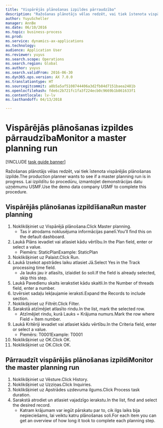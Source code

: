 ```yaml
--- 
title: "Vispārējās plānošanas izpildes pārraudzība"
description: "Ražošanas plānotājs vēlas redzēt, vai tiek īstenota vispārējās plānošanas izpilde."
author: YuyuScheller
manager: AnnBe
ms.date: 06/10/2016
ms.topic: business-process
ms.prod: 
ms.service: dynamics-ax-applications
ms.technology: 
audience: Application User
ms.reviewer: yuyus
ms.search.scope: Operations
ms.search.region: Global
ms.author: yuyus
ms.search.validFrom: 2016-06-30
ms.dyn365.ops.version: AX 7.0.0
ms.translationtype: HT
ms.sourcegitcommit: a8b5a5af5108744406a3d2fb84d7151baea2481b
ms.openlocfilehash: fde6c2b721fc1fa3f224ecb0c9669b1b861633f1
ms.contentlocale: lv-lv
ms.lasthandoff: 04/13/2018

---
```

# <a name="monitor-a-master-planning-run"></a><span data-ttu-id="04760-103">Vispārējās plānošanas izpildes pārraudzība</span><span class="sxs-lookup"><span data-stu-id="04760-103">Monitor a master planning run</span></span>

[!INCLUDE [task guide banner](../../includes/task-guide-banner.md)]

<span data-ttu-id="04760-104">Ražošanas plānotājs vēlas redzēt, vai tiek īstenota vispārējās plānošanas izpilde.</span><span class="sxs-lookup"><span data-stu-id="04760-104">The production planner wants to see if a master planning run is in progress.</span></span> <span data-ttu-id="04760-105">Lai izpildītu šo procedūru, izmantojiet demonstrācijas datu uzņēmumu USMF.</span><span class="sxs-lookup"><span data-stu-id="04760-105">Use the demo data company USMF to complete this procedure.</span></span>


## <a name="run-master-planning"></a><span data-ttu-id="04760-106">Vispārējās plānošanas izpildīšana</span><span class="sxs-lookup"><span data-stu-id="04760-106">Run master planning</span></span>
1. <span data-ttu-id="04760-107">Noklikšķiniet uz Vispārējā plānošana.</span><span class="sxs-lookup"><span data-stu-id="04760-107">Click Master planning.</span></span>
    * <span data-ttu-id="04760-108">Tas ir atrodams noklusējuma informācijas panelī.</span><span class="sxs-lookup"><span data-stu-id="04760-108">You'll find this on the default dashboard.</span></span>  
2. <span data-ttu-id="04760-109">Laukā Plāns ievadiet vai atlasiet kādu vērtību.</span><span class="sxs-lookup"><span data-stu-id="04760-109">In the Plan field, enter or select a value.</span></span>
    * <span data-ttu-id="04760-110">Piemērs: StaticPlan</span><span class="sxs-lookup"><span data-stu-id="04760-110">Example: StaticPlan</span></span>  
3. <span data-ttu-id="04760-111">Noklikšķiniet uz Palaist.</span><span class="sxs-lookup"><span data-stu-id="04760-111">Click Run.</span></span>
4. <span data-ttu-id="04760-112">Laukā Izsekot apstrādes laiku atlasiet Jā.</span><span class="sxs-lookup"><span data-stu-id="04760-112">Select Yes in the Track processing time field.</span></span>
    * <span data-ttu-id="04760-113">Ja lauks jau ir atlasīts, izlaidiet šo soli.</span><span class="sxs-lookup"><span data-stu-id="04760-113">If the field is already selected, skip this step.</span></span>  
5. <span data-ttu-id="04760-114">Laukā Pavedienu skaits ierakstiet kādu skaitli.</span><span class="sxs-lookup"><span data-stu-id="04760-114">In the Number of threads field, enter a number.</span></span>
6. <span data-ttu-id="04760-115">Izvērsiet sadaļu Iekļaujamie ieraksti.</span><span class="sxs-lookup"><span data-stu-id="04760-115">Expand the Records to include section.</span></span>
7. <span data-ttu-id="04760-116">Noklikšķiniet uz Filtrēt.</span><span class="sxs-lookup"><span data-stu-id="04760-116">Click Filter.</span></span>
8. <span data-ttu-id="04760-117">Sarakstā atzīmējiet atlasīto rindu.</span><span class="sxs-lookup"><span data-stu-id="04760-117">In the list, mark the selected row.</span></span>
    * <span data-ttu-id="04760-118">Atzīmējiet rindu, kurā Lauks = Krājuma numurs.</span><span class="sxs-lookup"><span data-stu-id="04760-118">Mark the row where Field = Item number.</span></span>  
9. <span data-ttu-id="04760-119">Laukā Kritēriji ievadiet vai atlasiet kādu vērtību.</span><span class="sxs-lookup"><span data-stu-id="04760-119">In the Criteria field, enter or select a value.</span></span>
    * <span data-ttu-id="04760-120">Piemērs: T0001</span><span class="sxs-lookup"><span data-stu-id="04760-120">Example: T0001</span></span>  
10. <span data-ttu-id="04760-121">Noklikšķiniet uz OK.</span><span class="sxs-lookup"><span data-stu-id="04760-121">Click OK.</span></span>
11. <span data-ttu-id="04760-122">Noklikšķiniet uz OK.</span><span class="sxs-lookup"><span data-stu-id="04760-122">Click OK.</span></span>

## <a name="monitor-the-master-planning-run"></a><span data-ttu-id="04760-123">Pārraudzīt vispārējās plānošanas izpildi</span><span class="sxs-lookup"><span data-stu-id="04760-123">Monitor the master planning run</span></span>
1. <span data-ttu-id="04760-124">Noklikšķiniet uz Vēsture.</span><span class="sxs-lookup"><span data-stu-id="04760-124">Click History.</span></span>
2. <span data-ttu-id="04760-125">Noklikšķiniet uz Uzziņas.</span><span class="sxs-lookup"><span data-stu-id="04760-125">Click Inquiries.</span></span>
3. <span data-ttu-id="04760-126">Noklikšķiniet uz Apstrādes uzdevuma ilgums.</span><span class="sxs-lookup"><span data-stu-id="04760-126">Click Process task duration.</span></span>
4. <span data-ttu-id="04760-127">Sarakstā atrodiet un atlasiet vajadzīgo ierakstu.</span><span class="sxs-lookup"><span data-stu-id="04760-127">In the list, find and select the desired record.</span></span>
    * <span data-ttu-id="04760-128">Katram krājumam var iegūt pārskatu par to, cik ilgs laiks bija nepieciešams, lai veiktu katru plānošanas soli.</span><span class="sxs-lookup"><span data-stu-id="04760-128">For each item you can get an overview of how long it took to complete each planning step.</span></span>  


